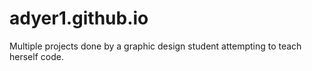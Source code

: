 # adyer1.github.io
Multiple projects done by a graphic design student attempting to teach herself code. 
